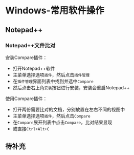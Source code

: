 # Windows-常用软件操作
## Notepad++
### Notepad++文件比对
安装Compare插件：
- 打开Notepad++软件
- 主菜单选择选项`插件`，然后点击`插件管理`
- 在`插件管理`界面列表中找到并选中`Compare`
- 然后点击右上角`安装`按钮进行安装，安装会重启Notepad++

使用Compare插件：
- 打开两份需要比对的文档，分别放置在左右不同的视图中
- 主菜单选择选项`插件`，然后点击`Compare`
- 在`Compare`展开列表中点击`Compare`，比对结果显现
- 或直接`Ctrl+Alt+C`

## 待补充